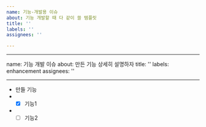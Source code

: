 ```yaml
---
name: 기능-개발용 이슈
about: 기능 개발할 때 다 같이 쓸 템플릿
title: ''
labels: ''
assignees: ''

---
```


---
name: 기능 개발 이슈
about: 만든 기능 상세히 설명하자
title: ''
labels: enhancement
assignees: ''

---

- 만들 기능
- - [x] 기능1
- - [ ] 기능2
